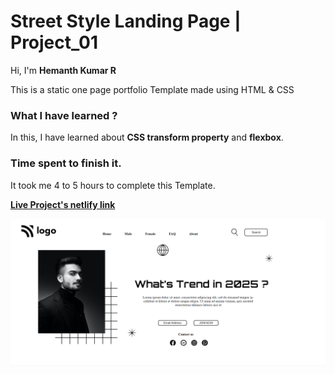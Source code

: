 # **Street Style Landing Page | Project_01**

Hi, I'm **Hemanth Kumar R**

This is a static one page portfolio Template made using HTML & CSS

### **What I have learned ?**

In this, I have learned about **CSS transform property** and **flexbox**.

### **Time spent to finish it.**

It took me 4 to 5 hours to complete this Template.

**[Live Project's netlify link](https://storied-faun-8e36db.netlify.app/ "Project link")**

[![Project ScreenShot](./Street_Style_Landing.png)](https://storied-faun-8e36db.netlify.app/ "Project link")
